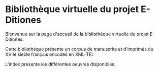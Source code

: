 <div class="container-fluid">

<h1 class="main-title">Bibliothèque virtuelle du projet E-Ditiones</h1>

Bienvenue sur la page d'accueil de la bibliothèque virtuelle du projet E-Ditiones.

Cette bibliothèque présente un corpus de manuscrits et d'imprimés du XVIIe siècle français encodés en XML-TEI.

L'index présente les différentes oeuvres disponibles.

</div>
